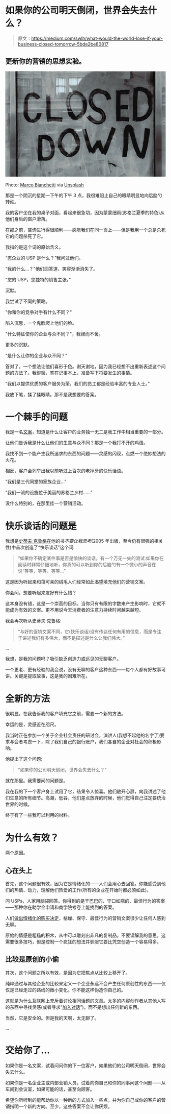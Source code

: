 # 如果你的公司明天倒闭，世界会失去什么？

> 原文：<https://medium.com/swlh/what-would-the-world-lose-if-your-business-closed-tomorrow-5bde2be80817>

## 更新你的营销的思想实验。

![](img/690d9337cb337a01820e9b727a27a4b1.png)

Photo: [Marco Bianchetti](https://unsplash.com/@marcobian) via [Unsplash](https://unsplash.com/)

那是一个阴沉的星期一下午的下午 3 点，我很难阻止自己的眼睛明显地向后脑勺转动。

我的客户坐在我的桌子对面，看起来很急切，因为蒙蒙细雨(苏格兰夏季的特色)从他们身后的窗户滑落。

在那之前，咨询进行得很顺利——感觉我们在同一页上——但是我用一个总是杀死它的问题杀死了它。

我指的是这个词的原始含义。

“您企业的 USP 是什么？”我问过他们。

“我的什么…？”他们回答道，笑容渐渐消失了。

“您的 USP，您独特的销售主张。”

沉默。

我尝试了不同的策略。

"你和你的竞争对手有什么不同？"

陷入沉思，一个鬼脸爬上他们的脸。

"什么特征使你的企业与众不同？"，我锲而不舍。

更多的沉默。

“是什么让你的企业与众不同？”

答对了。一个想法让他们喜形于色。谢天谢地，因为我已经想不出重新表述这个问题的方法了。我徘徊，笔在记事本上，准备写下将要发生的事情。

“我们以提供优质的客户服务为荣，我们的员工都是经验丰富的专业人士。”

我放下笔，揉了揉眼睛。那不是我想要的答案。

# 一个棘手的问题

我是一名[文案](http://www.felicitywild.com)，知道是什么让客户的业务独一无二是我工作中相当重要的一部分。

让他们告诉我是什么让他们的生意与众不同？那是一个我打不开的鸡蛋。

我找不到一个能产生我所追求的东西的问题——灵感的闪现，点燃一个绝妙想法的火花。

相反，客户会列举出我以前听过上百次的老掉牙的快乐话语。

“我们是三代同堂的家族企业…”

“我们一流的设施位于美丽的苏格兰乡村……”

没什么特别的，在那里挂一个营销活动。

# 快乐谈话的问题是

我想是[史蒂夫·克鲁格](http://sensible.com/)在他的书*不要让我思考*(2005 年出版，至今仍有很强的相关性)中首次创造了“快乐谈话”这个词:

> “如果你不确定某件事是否是愉快的谈话，有一个万无一失的测试:如果你在阅读时非常仔细地听，你真的可以听到你的后脑勺有一个微小的声音在说“等等，等等，等等…”

这是因为听起来和蔼可亲的绒毛人们经常如此渴望填充他们的营销文案。

你会问，想要听起来友好有什么错？

这本身没有错，这是一个崇高的目标。当你只有有限的字数来产生影响时，它就不能成为有效的文案。更不用说今天消费者的注意力持续时间越来越短。

我会再次听从史蒂夫·克鲁格:

> “与好的促销文案不同，它(快乐谈话)没有传达任何有用的信息，而是专注于讲述我们有多伟大，而不是描述是什么让我们伟大。”

…

我想，是我的问题吗？吸引缺乏创造力或远见的无聊客户。

一个更老、更有经验的我会说，没有无聊的客户这种东西——每个人都有好故事可讲。关键是提取故事，这是我的困难所在。

# 全新的方法

很明显，在我告诉我的客户填充它之前，需要一个新的方法。

幸运的是，灵感近在咫尺。

我当时正在参加一个关于企业社会责任的研讨会，演讲人(我想不起他的名字了)要求与会者考虑一下，除了我们自己的银行账户，我们各自的企业对社会的积极影响。

他提出了这个问题:

> "如果你的公司明天倒闭，世界会失去什么？"

就在那里。我需要问的问题是。

我在我的下一个客户身上试用了它，结果令人惊喜。他们敞开心扉，向我讲述了他们生意的所有细节。高潮，低谷，他们差点放弃的时候，他们觉得自己注定要统治世界的时候。

终于有了一些我可以利用的材料。

# 为什么有效？

两个原因。

## 心在头上

首先，这个问题很有效，因为它是情绪化的——人们会用心去回答。你能感受到他们的热情、动力，理解他们热爱的工作(所有的企业在开始时都必须如此)。

问 USPs，人家用脑袋回答。你得到的是干巴巴的、守口如瓶的、最佳行为的答案——那种你在助学金申请和商学院考卷上能找到的答案。

人们[做出情绪化的购买决定](/@austincoleschafer/the-psychology-of-selling-1bfea4cd127)，枯燥、保守、最佳行为的营销文案很少让任何人感到无聊。

原始的情感是粗糙的积木，从中可以雕刻出非凡的复制品。不要误解我的意思，这需要很多技巧，但是控制一个疯狂的想法并驯服它要比凭空创造一个容易得多。

## 比较是原创的小偷

其次，这个问题之所以有效，是因为它把焦点从比较上移开了。

纯粹通过与其他企业的比较来定义一个企业永远不会产生任何原创性的东西——仅仅是已经走过的路线的微小变化。你不能这样伪造你自己的。

这就是为什么互联网上充斥着讨论相同话题的文章。太多的内容创作者从其他人写的东西中寻找灵感(或者寻求“[加入对话](https://blog.prototypr.io/how-to-generate-ideas-be-more-hume-and-stop-doing-what-youre-f-ng-told-4c133f0b483d)”)，而不是想出任何新的东西。

当然，它是安全的。但是我的天啊，太无聊了。

…

# 交给你了…

如果你是一名文案，试着问问你的下一位客户，如果他们的公司明天倒闭，世界会失去什么。

如果你是一名企业主或内部营销人员，试着向你自己和你的同事问这个问题——从车间到会议室，如果可能的话，甚至向顾客。

希望你所听到的能帮助你以一种新的方式加入一些点，并为你自己或你的客户的营销指明一个新的方向。至少，这些答案不会让你厌烦。